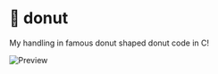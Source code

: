 # 🍩 donut
My handling in famous donut shaped donut code in C!

![Preview](https://c.tenor.com/RlEQW27o7dAAAAAC/donut-code.gif)
